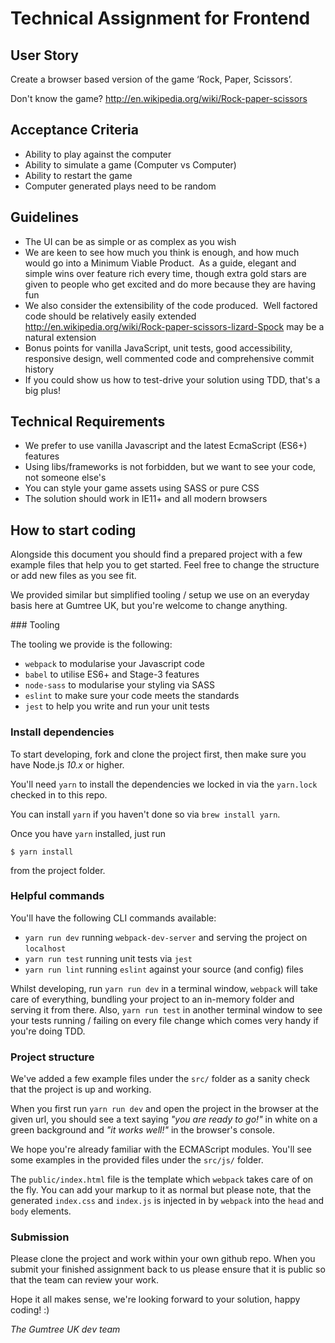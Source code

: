 # Technical Assignment for Frontend

## User Story

Create a browser based version of the game ‘Rock, Paper, Scissors’.

Don't know the game? http://en.wikipedia.org/wiki/Rock-paper-scissors

## Acceptance Criteria

- Ability to play against the computer
- Ability to simulate a game (Computer vs Computer)
- Ability to restart the game
- Computer generated plays need to be random

## Guidelines

- The UI can be as simple or as complex as you wish
- We are keen to see how much you think is enough, and how much would go into a Minimum Viable Product.  As a guide, elegant and simple wins over feature rich every time, though extra gold stars are given to people who get excited and do more because they are having fun
- We also consider the extensibility of the code produced.  Well factored code should be relatively easily extended http://en.wikipedia.org/wiki/Rock-paper-scissors-lizard-Spock may be a natural extension
- Bonus points for vanilla JavaScript, unit tests, good accessibility, responsive design, well commented code and comprehensive commit history
- If you could show us how to test-drive your solution using TDD, that's a big plus!

## Technical Requirements

- We prefer to use vanilla Javascript and the latest EcmaScript (ES6+) features
- Using libs/frameworks is not forbidden, but we want to see your code, not someone else's
- You can style your game assets using SASS or pure CSS
- The solution should work in IE11+ and all modern browsers

## How to start coding

Alongside this document you should find a prepared project with a few example files that help you to get started. Feel free to change the structure or add new files as you see fit.

We provided similar but simplified tooling / setup we use on an everyday basis here at Gumtree UK, but you're welcome to change anything.

### Tooling

The tooling we provide is the following:

- `webpack` to modularise your Javascript code
- `babel` to utilise ES6+ and Stage-3 features
- `node-sass` to modularise your styling via SASS
- `eslint` to make sure your code meets the standards
- `jest` to help you write and run your unit tests

### Install dependencies

To start developing, fork and clone the project first, then make sure you have Node.js *10.x* or higher.

You'll need `yarn` to install the dependencies we locked in via the `yarn.lock` checked in to this repo.

You can install `yarn` if you haven't done so via `brew install yarn`.

Once you have `yarn` installed, just run

```
$ yarn install
```

from the project folder.

### Helpful commands

You'll have the following CLI commands available:

- `yarn run dev` running `webpack-dev-server` and serving the project on `localhost`
- `yarn run test` running unit tests via `jest`
- `yarn run lint` running `eslint` against your source (and config) files

Whilst developing, run `yarn run dev` in a terminal window, `webpack` will take care of everything, bundling your project to an in-memory folder and serving it from there. Also, `yarn run test` in another terminal window to see your tests running / failing on every file change which comes very handy if you're doing TDD.

### Project structure

We've added a few example files under the `src/` folder as a sanity check that the project is up and working.

When you first run `yarn run dev` and open the project in the browser at the given url, you should see a text saying *"you are ready to go!"* in white on a green background and *"it works well!"* in the browser's console.

We hope you're already familiar with the ECMAScript modules. You'll see some examples in the provided files under the `src/js/` folder.

The `public/index.html` file is the template which `webpack` takes care of on the fly. You can add your markup to it as normal but please note, that the generated `index.css` and `index.js` is injected in by `webpack` into the `head` and `body` elements.

### Submission

Please clone the project and work within your own github repo. When you submit your finished assignment back to us please ensure that it is public so that the team can review your work. 


Hope it all makes sense, we're looking forward to your solution, happy coding! :)

*The Gumtree UK dev team*
